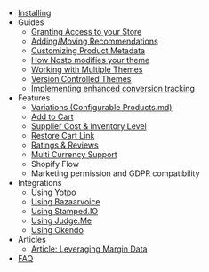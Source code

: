 * [Installing](Installing.md)
* Guides
  * [Granting Access to your Store](Granting-Access-to-your-Store.md)
  * [Adding/Moving Recommendations](Adding-Removing-or-Moving-Recommendations.md)
  * [Customizing Product Metadata](Customising-Product-Metadata.md)
  * [How Nosto modifies your theme](How-Nosto-modifies-your-theme.md)
  * [Working with Multiple Themes](Working-with-multiple-themes.md)
  * [Version Controlled Themes](Working-with-Version-Controlled-Themes.md)
  * [Implementing enhanced conversion tracking](Implementing-enhanced-conversion-tracking.md)
* Features
  * [Variations (Configurable Products.md)](Variations-Configurable-Products.md)
  * [Add to Cart](Add-to-Cart.md)
  * [Supplier Cost & Inventory Level](Supplier-Cost-&-Inventory-Level.md)
  * [Restore Cart Link](Restore-Cart-Link.md)
  * [Ratings & Reviews](Ratings-&-Reviews.md)
  * [Multi Currency Support](Multi-Currency-Support.md)
  * Shopify Flow
  * Marketing permission and GDPR compatibility
* Integrations
  * [Using Yotpo](Integration:-Yotpo.md)
  * [Using Bazaarvoice](Integration:-Bazaarvoice.md)
  * [Using Stamped.IO](Integration:-Stamped.md)
  * [Using Judge.Me](Integration:-Judgeme.md)
  * [Using Okendo](Integration:-Okendo.md)
* Articles
  * [Article: Leveraging Margin Data](Leveraging-Margin-Data.md)
* [FAQ](FAQ.md)